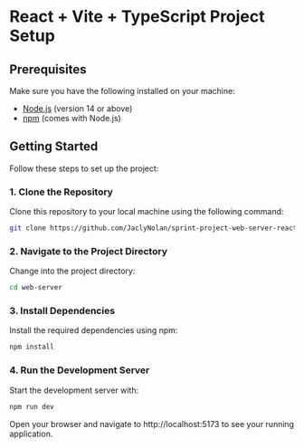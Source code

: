 # React + Vite + TypeScript Project Setup

## Prerequisites

Make sure you have the following installed on your machine:

- [Node.js](https://nodejs.org/) (version 14 or above)
- [npm](https://www.npmjs.com/) (comes with Node.js)

## Getting Started

Follow these steps to set up the project:

### 1. Clone the Repository

Clone this repository to your local machine using the following command:

```sh
git clone https://github.com/JaclyNolan/sprint-project-web-server-react
```

### 2. Navigate to the Project Directory
Change into the project directory:

```sh
cd web-server
```

### 3. Install Dependencies
Install the required dependencies using npm:

```sh
npm install
```
### 4. Run the Development Server
Start the development server with:

```sh
npm run dev
```
Open your browser and navigate to http://localhost:5173 to see your running application.
